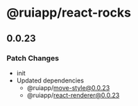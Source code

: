 # @ruiapp/react-rocks

## 0.0.23

### Patch Changes

- init
- Updated dependencies
  - @ruiapp/move-style@0.0.23
  - @ruiapp/react-renderer@0.0.23

